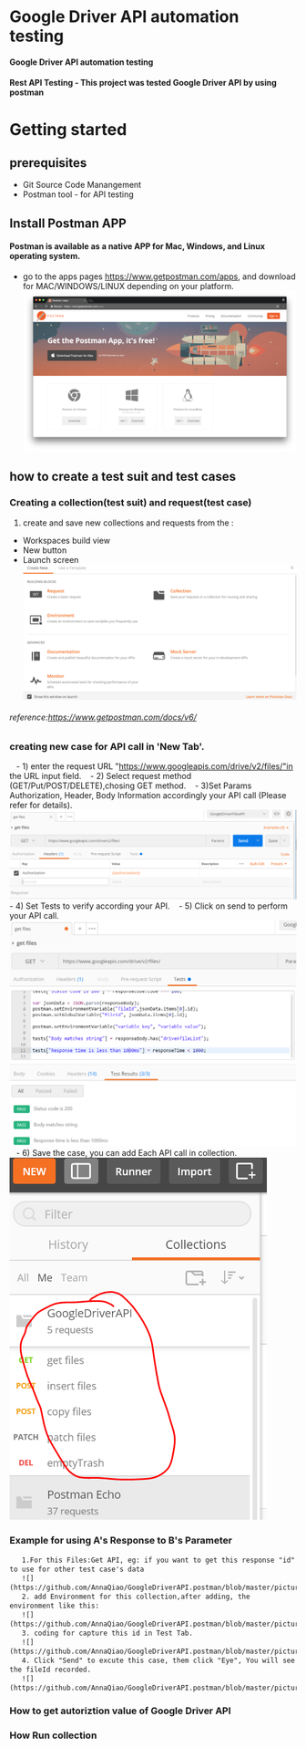 # Google Driver API automation testing 
#### Google Driver API automation testing
#### Rest API Testing - This project was tested Google Driver API by using postman
# Getting started
## prerequisites
- Git Source Code Manangement
- Postman tool - for API testing
## Install Postman APP
#### Postman is available as a native APP for Mac, Windows, and Linux operating system.
-  go to the apps pages https://www.getpostman.com/apps, and download for MAC/WINDOWS/LINUX depending on your platform.
![](https://github.com/AnnaQiao/GoogleDriverAPI.postman/blob/master/pictures/download%20postman%20app.png)
## how to create a test suit and test cases
### Creating a collection(test suit) and request(test case)
  1. create and save new collections and requests from the :
   - Workspaces build view
   - New button
   - Launch screen
   ![](https://github.com/AnnaQiao/GoogleDriverAPI.postman/blob/master/pictures/launch%20screen.PNG)
   ###### reference:https://www.getpostman.com/docs/v6/
 ### creating new case for API call in 'New Tab'.
    - 1) enter the request URL "https://www.googleapis.com/drive/v2/files/"in the URL input field.
    - 2) Select request method (GET/Put/POST/DELETE),chosing GET method.
    - 3)Set Params Authorization, Header, Body Information accordingly your API call (Please refer for details).
     ![](https://github.com/AnnaQiao/GoogleDriverAPI.postman/blob/master/pictures/demo-.PNG)
    - 4) Set Tests to verify according your API.
    - 5) Click on send to perform your API call.
     ![](https://github.com/AnnaQiao/GoogleDriverAPI.postman/blob/master/pictures/testresult.PNG)
    - 6) Save the case, you can add Each API call in collection. 
     ![](https://github.com/AnnaQiao/GoogleDriverAPI.postman/blob/master/pictures/requests%20in%20collection.PNG)
 ### Example for using A's Response to B's Parameter
       1.For this Files:Get API, eg: if you want to get this response "id" to use for other test case's data 
       ![](https://github.com/AnnaQiao/GoogleDriverAPI.postman/blob/master/pictures/response.PNG)
       2. add Environment for this collection,after adding, the environment like this:
       ![](https://github.com/AnnaQiao/GoogleDriverAPI.postman/blob/master/pictures/environment.PNG)
       3. coding for capture this id in Test Tab.
       ![](https://github.com/AnnaQiao/GoogleDriverAPI.postman/blob/master/pictures/Capture.PNG)
       4. Click "Send" to excute this case, them click "Eye", You will see the fileId recorded.
       ![](https://github.com/AnnaQiao/GoogleDriverAPI.postman/blob/master/pictures/GetID.PNG)
 ### How to get autoriztion value of Google Driver API
 ### How Run collection 
   
